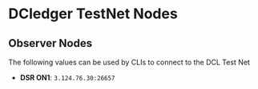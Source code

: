 # DCledger TestNet Nodes

## Observer Nodes

The following values can be used by CLIs to connect to the DCL Test Net

*   **DSR ON1**: `3.124.76.30:26657`
